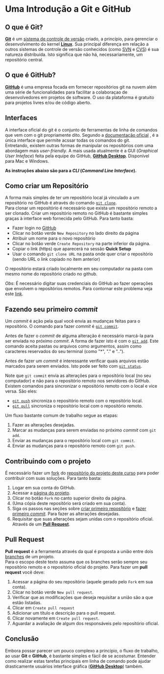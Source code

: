 # Uma Introdução a Git e GitHub

## O que é Git?
[**Git**](https://pt.wikipedia.org/wiki/Git) é um [sistema de controle de versão](https://pt.wikipedia.org/wiki/Sistema_de_controle_de_vers%C3%A3o)
criado, a princípio, para gerenciar o desenvolvimento do kernel [**Linux**]().
Sua principal diferença em relação a outros sistemas de controle de versão
conhecidos (como [SVN](https://pt.wikipedia.org/wiki/Subversion) e
[CVS](https://pt.wikipedia.org/wiki/CVS)) é sua natureza distribuída.
Isto significa que não há, necessariamente, um repositório central.

## O que é GitHub?
[**GitHub**](https://github.com) é uma empresa focada em fornecer repositórios git na nuvem além uma
série de funcionalidades para facilitar a colaboraçao de desenvolvedores em
projetos de software. O uso da plataforma é gratuito para projetos livres e/ou
de código aberto.

## Interfaces
A interface oficial do git é o conjunto de ferramentas de linha de
comandos que vem com o git propriamente dito. Segundo a [documentação
oficial](https://git-scm.com/book/en/v2/Getting-Started-The-Command-Line)
, é a única interface que permite acssar todas os comandos do git.  
Entretando, existem outras formas de manipular os repositórios com uma
abordagem mais *user-friendly*. A mais usada atualmente é a
GUI (*Graphical User Inteface*) feita pela equipe do GitHub, [**GitHub Desktop**](https://desktop.github.com/).
Disponível para Mac e Windows.

**As instruções abaixo são para a *CLI* (*Command Line Interface*).**

## Como criar um Repositório
A forma mais simples de ter um repositório local já vinculado a um
repositório no GitHub é através do comando [`git clone`](https://git-scm.com/docs/git-clone).  
Para clonar um repositório é necessário que exista um repositório
remoto a ser clonado. Criar um repositório remoto no GitHub é bastante
simples graças à interface web fornecida pelo GitHub. Para tanto basta:

  * Fazer login no [GitHub](https://github.com/login)
  * Clicar no botão verde `New Repository` no lado direito da página
  * Atribuir um nome para o novo repositório
  * Clicar no botão verde `Create Repository` na parte inferior da página.
  * Copiar o link (https) que aparecerá na sessão **Quick Setup**
  * Usar o comando `git clone URL` na pasta onde quer criar o repositório
  (sendo URL o link copiado no item anterior)

O repositório estará criado localmente em seu computador na pasta com mesmo nome do repositório criado no github.

*Obs*: É necessário digitar suas credenciais do GitHub ao fazer operações que envolvem o repositórios remotos. Para contornar este problema veja este [link](https://help.github.com/articles/why-is-git-always-asking-for-my-password/).

## Fazendo seu primeiro *commit*
Um *commit* é ação pela qual você envia as mudanças feitas para o
repositório. O comando para fazer *commit* é [`git commit`](https://git-scm.com/docs/git-commit).  

Antes de fazer o *commit* de alguma alteração é necessário marcá-la
para ser enviada no próximo *commit*. A forma de fazer isto é com o
[`git add`](https://git-scm.com/docs/git-add).
Este comando aceita pastas ou arquivos como argumentos,
assim como caracteres reservados do seu terminal (como "\*", "." e "..").

Antes de fazer um *commit* é interessante verificar quais arquivos estão
marcados para serem enviados. Isto pode ser feito com
[`git status`](https://git-scm.com/docs/git-status).

Note que `git commit` envia as alterações para o repositório
local (no seu computador) e não para o repositório remoto nos servidores
do GitHub. Existem comandos para sincronizar o repositório remoto
com o local e vice versa. São eles:

  * [`git push`](https://git-scm.com/docs/git-push) sincroniza o
  repositório remoto com o repositório local.
  * [`git pull`](https://git-scm.com/docs/git-pull) sincroniza o
  repositório local com o repositório remoto.

Um fluxo bastante comum de trabalho segue as etapas:

  1. Fazer as alterações desejadas.
  2. Marcar as mudanças para serem enviadas no próximo *commit* com `git add`.
  3. Enviar as mudanças para o repositório local com `git commit`.
  4. Enviar as mudanças para o repositório remoto com `git push`.

## Contribuindo com o projeto
É necessário fazer um [fork](https://pt.wikipedia.org/wiki/Bifurca%C3%A7%C3%A3o)
do [repositório do projeto deste curso](https://github.com/programathon-unifesp/programathon-unifesp.github.io)
 para poder contribuir com suas soluções. Para tanto basta:

  1. Logar em sua conta do GitHub.
  2. Acessar a [página do projeto](https://github.com/programathon-unifesp/programathon-unifesp.github.io).
  3. Clicar no botão `Fork` no canto superior direito da página.
  4. (Uma cópia deste repositório será criado em sua conta).
  5. Siga os passos nas seções sobre [criar primeiro repositório](#como-criar-um-repositório)
  e [fazer primeiro *commit*](#fazendo-seu-primeiro-commit). Para fazer
  as alterações desejadas.
  6. Requisitar que suas alterações sejam unidas com o repositório
  oficial. Através de um [**Pull Request**](#pull-request).

## Pull Request
**Pull request** é a ferramenta através da qual é proposta a união
entre dois [branches](https://git-scm.com/book/en/v2/Git-Branching-Basic-Branching-and-Merging)
de um projeto.  
Para o escopo deste texto assuma que os branches serão sempre seu repositório
remoto e o repositório oficial do projeto. Para fazer um **pull request**
você deve:

  1. Acessar a página do seu repositório (aquele gerado pelo `Fork` em sua conta).
  2. Clicar no botão verde `New pull request`.
  3. Verificar que as modificações que deseja requisitar a união são a que estão listadas.
  4. Clicar em `Create pull request`
  5. Adicionar um título e descrição para o pull request.
  6. Clicar novamente em `Create pull request`.
  7. Aguardar a avaliação de algum dos responsáveis pelo repositório oficial.

## Conclusão
Embora possar parecer um pouco complexo a princípio, o fluxo de trabalho,
ao usar **Git** e **GitHub**, é bastante simples e fácil de se acostumar.
Entender como realizar estas tarefas principais em linha de
comando pode ajudar drasticamente usuários interface gráfica
([**GitHub Desktop**](https://desktop.github.com/)) também.
